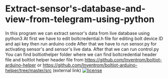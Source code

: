 # Extract-sensor's-database-and-view-from-telegram-using-python
In this program we can extract sensor's data from live database using python3
At first we have to edit boltcredential.h file for editing bolt device ID and api key then run arduino code
After that we have to run sensor.py for activating sensor's and sensor's live data.
After that we can run control.py
You can find boltiothelper folder where we can find boltcredential header file and boltIot helper header file
from https://github.com/Inventrom/boltiot-arduino-helper
or
https://github.com/Inventrom/boltiot-arduino-helper/tree/master/src (external link)
[![license](https://img.shields.io/github/license/DAVFoundation/captain-n3m0.svg?style=flat-square)](https://github.com/bicky21/Extract-sensor-s-database-and-view-from-telegram-using-python/blob/master/LICENSE)
